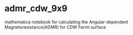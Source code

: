 # admr_cdw_9x9
mathematica notebook for calculating the Angular-dependent Magnetoresistance(ADMR) for CDW Fermi surface
